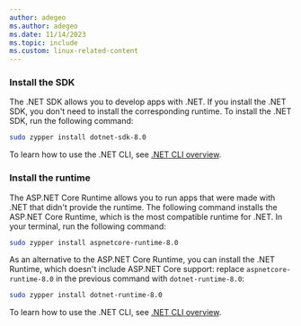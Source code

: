 ```yaml
---
author: adegeo
ms.author: adegeo
ms.date: 11/14/2023
ms.topic: include
ms.custom: linux-related-content
---
```


### Install the SDK

The .NET SDK allows you to develop apps with .NET. If you install the .NET SDK, you don't need to install the corresponding runtime. To install the .NET SDK, run the following command:

```bash
sudo zypper install dotnet-sdk-8.0
```

To learn how to use the .NET CLI, see [.NET CLI overview](../tools/index.md).

### Install the runtime

The ASP.NET Core Runtime allows you to run apps that were made with .NET that didn't provide the runtime. The following command installs the ASP.NET Core Runtime, which is the most compatible runtime for .NET. In your terminal, run the following command:

```bash
sudo zypper install aspnetcore-runtime-8.0
```

As an alternative to the ASP.NET Core Runtime, you can install the .NET Runtime, which doesn't include ASP.NET Core support: replace `aspnetcore-runtime-8.0` in the previous command with `dotnet-runtime-8.0`:

```bash
sudo zypper install dotnet-runtime-8.0
```

To learn how to use the .NET CLI, see [.NET CLI overview](../tools/index.md).
